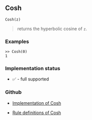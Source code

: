 ## Cosh

```
Cosh(z)
```

> returns the hyperbolic cosine of `z`.
 
### Examples
```
>> Cosh(0)
1
``` 






### Implementation status

* &#x2705; - full supported

### Github

* [Implementation of Cosh](https://github.com/axkr/symja_android_library/blob/master/symja_android_library/matheclipse-core/src/main/java/org/matheclipse/core/builtin/ExpTrigsFunctions.java#L1650) 

* [Rule definitions of Cosh](https://github.com/axkr/symja_android_library/blob/master/symja_android_library/rules/CoshRules.m) 
